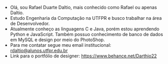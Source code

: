 - Olá, sou Rafael Duarte Daltio, mais conhecido como Rafael ou apenas Daltio.
- Estudo Engenharia da Computação na UTFPR e busco trabalhar na área de Desenvolvedor.
- Atualmente conheço as linguagens C e Java, porém estou aprendendo Python e JavaScript. Também possuo conhecimento de banco de dados em MySQL e design por meio do PhotoShop.
- Para me contatar segue meu email institucional: rdaltio@alunos.utfpr.edu.br
- Link para o portfólio de designer: https://www.behance.net/Darthio22
<!---
RDaltio/RDaltio is a ✨ special ✨ repository because its `README.md` (this file) appears on your GitHub profile.
You can click the Preview link to take a look at your changes.
--->
